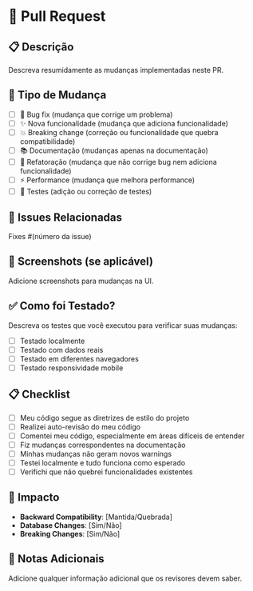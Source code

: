 # 🚀 Pull Request

## 📋 Descrição
Descreva resumidamente as mudanças implementadas neste PR.

## 🎯 Tipo de Mudança
- [ ] 🐛 Bug fix (mudança que corrige um problema)
- [ ] ✨ Nova funcionalidade (mudança que adiciona funcionalidade)
- [ ] 💥 Breaking change (correção ou funcionalidade que quebra compatibilidade)
- [ ] 📚 Documentação (mudanças apenas na documentação)
- [ ] 🔧 Refatoração (mudança que não corrige bug nem adiciona funcionalidade)
- [ ] ⚡ Performance (mudança que melhora performance)
- [ ] 🧪 Testes (adição ou correção de testes)

## 🔗 Issues Relacionadas
Fixes #(número da issue)

## 📸 Screenshots (se aplicável)
Adicione screenshots para mudanças na UI.

## ✅ Como foi Testado?
Descreva os testes que você executou para verificar suas mudanças:
- [ ] Testado localmente
- [ ] Testado com dados reais
- [ ] Testado em diferentes navegadores
- [ ] Testado responsividade mobile

## 📋 Checklist
- [ ] Meu código segue as diretrizes de estilo do projeto
- [ ] Realizei auto-revisão do meu código
- [ ] Comentei meu código, especialmente em áreas difíceis de entender
- [ ] Fiz mudanças correspondentes na documentação
- [ ] Minhas mudanças não geram novos warnings
- [ ] Testei localmente e tudo funciona como esperado
- [ ] Verifichi que não quebrei funcionalidades existentes

## 🎯 Impacto
- **Backward Compatibility**: [Mantida/Quebrada]
- **Database Changes**: [Sim/Não]
- **Breaking Changes**: [Sim/Não]

## 📝 Notas Adicionais
Adicione qualquer informação adicional que os revisores devem saber.
